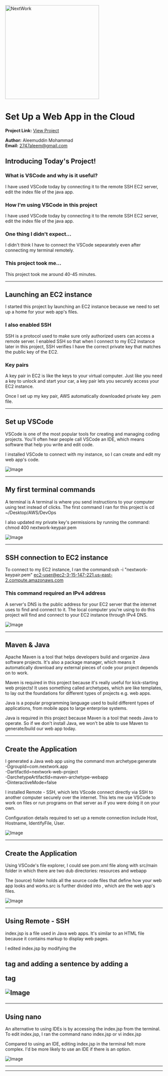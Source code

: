 <img src="https://cdn.prod.website-files.com/677c400686e724409a5a7409/6790ad949cf622dc8dcd9fe4_nextwork-logo-leather.svg" alt="NextWork" width="300" />

# Set Up a Web App in the Cloud

**Project Link:** [View Project](https://learn.nextwork.org/surprised_black_smart_goose/portfolio)

**Author:** Aleemuddin Mohammad  
**Email:** 2747aleem@gmail.com


## Introducing Today's Project!

### What is VSCode and why is it useful?

I have used VSCode today by connecting it to the remote SSH EC2 server, edit the index file of the java app. 

### How I'm using VSCode in this project

I have used VSCode today by connecting it to the remote SSH EC2 server, edit the index file of the java app. 

### One thing I didn't expect...

I didn't think I have to connect the VSCode sepearately even after connecting my terminal remotely. 

### This project took me...

This project took me around 40-45 minutes.

---

## Launching an EC2 instance

 I started this project by launching an EC2 instance because we need to set up a home for your web app's files.

### I also enabled SSH

SSH is a protocol used to make sure only authorized users can access a remote server.  I enabled SSH so that when I connect to my EC2 instance later in this project, SSH verifies I have the correct private key that matches the public key of the EC2.

### Key pairs

A key pair in EC2 is like the keys to your virtual computer. Just like you need a key to unlock and start your car, a key pair lets you securely access your EC2 instance.

Once I set up my key pair, AWS automatically downloaded private key .pem file.

---

## Set up VSCode

VSCode is one of the most popular tools for creating and managing coding projects. You'll often hear people call VSCode an IDE, which means software that help you write and edit code. 

I installed VSCode to connect with my instance, so I can create and edit my web app's code.


![Image](http://learn.nextwork.org/surprised_black_smart_goose/uploads/aws-devops-vscode_53d05e68)

---

## My first terminal commands

A terminal is A terminal is where you send instructions to your computer using text instead of clicks. The first command I ran for this project is cd ~/Desktop/AWS/DevOps


I also updated my private key's permissions by running the command: chmod 400 nextwork-keypair.pem


![Image](http://learn.nextwork.org/surprised_black_smart_goose/uploads/aws-devops-vscode_9328ada1)

---

## SSH connection to EC2 instance

To connect to my EC2 instance, I ran the command:ssh -i "nextwork-keypair.pem" ec2-user@ec2-3-15-147-221.us-east-2.compute.amazonaws.com

### This command required an IPv4 address

A server's DNS  is the public address for your EC2 server that the internet uses to find and connect to it. The local computer you're using to do this project will find and connect to your EC2 instance through IPv4 DNS.

![Image](http://learn.nextwork.org/surprised_black_smart_goose/uploads/aws-devops-vscode_e3069dca)

---

## Maven & Java

Apache Maven is a tool that helps developers build and organize Java software projects. It's also a package manager, which means it automatically download any external pieces of code your project depends on to work.

Maven is required in this project because it's really useful for kick-starting web projects! It uses something called archetypes, which are like templates, to lay out the foundations for different types of projects e.g. web apps.

Java is a popular programming language used to build different types of applications, from mobile apps to large enterprise systems.

Java is required in this project because Maven is a tool that needs Java to operate. So if we don't install Java, we won't be able to use Maven to generate/build our web app today.

---

## Create the Application

I generated a Java web app using the command mvn archetype:generate \
   -DgroupId=com.nextwork.app \
   -DartifactId=nextwork-web-project \
   -DarchetypeArtifactId=maven-archetype-webapp \
   -DinteractiveMode=false


I installed Remote - SSH, which lets VScode connect directly via SSH to another computer securely over the internet. This lets me use VSCode to work on files or run programs on that server as if you were doing it on your own.

Configuration details required to set up a remote connection include Host, Hostname, IdentifyFile, User. 

![Image](http://learn.nextwork.org/surprised_black_smart_goose/uploads/aws-devops-vscode_2939cf01)

---

## Create the Application

Using VSCode's file explorer, I could see pom.xml file along with src/main folder in which there are two dub directories: resources and webapp 

The (source) folder holds all the source code files that define how your web app looks and works.src is further divided into , which are the web app's files. 

![Image](http://learn.nextwork.org/surprised_black_smart_goose/uploads/aws-devops-vscode_45f91fd7)

---

## Using Remote - SSH

index.jsp is a file used in Java web apps. It's similar to an HTML file because it contains markup to display web pages.

I edited index.jsp by modifying the <h2> tag and adding a sentence by adding a <p> tag

![Image](http://learn.nextwork.org/surprised_black_smart_goose/uploads/aws-devops-vscode_7a1de541)

---

## Using nano

An alternative to using IDEs is by accessing the index.jsp from the terminal. To edit index.jsp, I ran the command nano index.jsp or vi index.jsp

Compared to using an IDE, editing index.jsp in the terminal felt more complex. I'd be more likely to use an IDE if there is an option.

![Image](http://learn.nextwork.org/surprised_black_smart_goose/uploads/aws-devops-vscode_a3324ad41)

---

---
